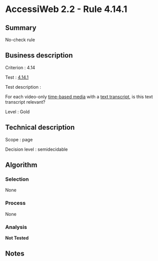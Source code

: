 # AccessiWeb 2.2 - Rule 4.14.1

## Summary

No-check rule

## Business description

Criterion : 4.14

Test : [4.14.1](http://www.accessiweb.org/index.php/accessiweb-22-english-version.html#test-4-14-1)

Test description :

For each video-only [time-based
media](http://www.accessiweb.org/index.php/glossary-76.html#mMediaTemp)
with a [text
transcript](http://www.accessiweb.org/index.php/glossary-76.html#mTranscriptTextuel),
is this text transcript relevant?

Level : Gold

## Technical description

Scope : page

Decision level :
semidecidable

## Algorithm

### Selection

None

### Process

None

### Analysis

**Not Tested**

## Notes


